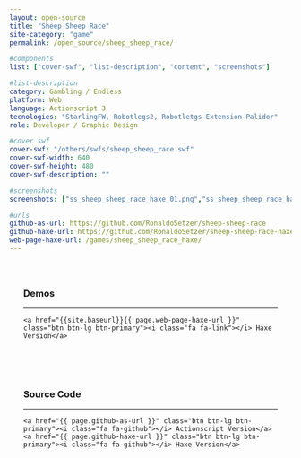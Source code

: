 ```yaml
---
layout: open-source
title: "Sheep Sheep Race"
site-category: "game"
permalink: /open_source/sheep_sheep_race/

#components
list: ["cover-swf", "list-description", "content", "screenshots"]

#list-description
category: Gambling / Endless
platform: Web
language: Actionscript 3
tecnologies: "StarlingFW, Robotlegs2, Robotletgs-Extension-Palidor"
role: Developer / Graphic Design

#cover swf
cover-swf: "/others/swfs/sheep_sheep_race.swf"
cover-swf-width: 640
cover-swf-height: 480
cover-swf-description: ""

#screenshots
screenshots: ["ss_sheep_sheep_race_haxe_01.png","ss_sheep_sheep_race_haxe_02.png","ss_sheep_sheep_race_haxe_03.png"]

#urls
github-as-url: https://github.com/RonaldoSetzer/sheep-sheep-race
github-haxe-url: https://github.com/RonaldoSetzer/sheep-sheep-race-haxe
web-page-haxe-url: /games/sheep_sheep_race_haxe/
---
```


<div class="row text-center" style="padding: 25px 25px 25px 25px;">
    <h3>Demos</h3>
    <hr class="star-primary">

    <a href="{{site.baseurl}}{{ page.web-page-haxe-url }}" class="btn btn-lg btn-primary"><i class="fa fa-link"></i> Haxe Version</a>
</div>

<div class="row text-center" style="padding: 25px 25px 25px 25px;">
    <h3>Source Code</h3>
    <hr class="star-primary">

    <a href="{{ page.github-as-url }}" class="btn btn-lg btn-primary"><i class="fa fa-github"></i> Actionscript Version</a>
    <a href="{{ page.github-haxe-url }}" class="btn btn-lg btn-primary"><i class="fa fa-github"></i> Haxe Version</a>
</div>
